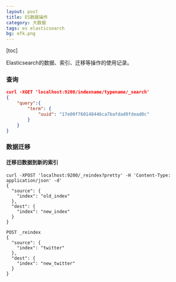 ```yaml
---
layout: post
title: ES数据操作
category: 大数据
tags: es elasticsearch
bg: efk.png
---
```


[toc]

Elasticsearch的数据、索引、迁移等操作的使用记录。

### 查询

```json
curl -XGET 'localhost:9200/indexname/typename/_search'
{
    "query":{
        "term": {
            "uuid": "17e00f760148446ca7bafdad0fdead0c"
        }
    }
}
```



### 数据迁移

#### 迁移旧数据到新的索引

```shell
curl -XPOST 'localhost:9200/_reindex?pretty' -H 'Content-Type: application/json' -d'
{
  "source": {
    "index": "old_index"
  },
  "dest": {
    "index": "new_index"
  }
}
```

```shell
POST _reindex
{
  "source": {
    "index": "twitter"
  },
  "dest": {
    "index": "new_twitter"
  }
}
```

